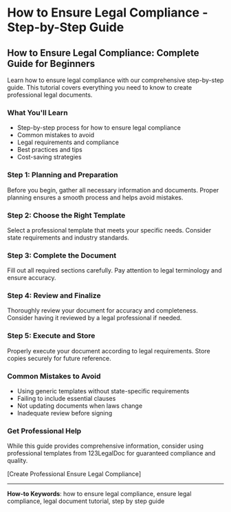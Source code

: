 # How to Ensure Legal Compliance - Step-by-Step Guide

## How to Ensure Legal Compliance: Complete Guide for Beginners

Learn how to ensure legal compliance with our comprehensive step-by-step guide. This tutorial covers everything you need to know to create professional legal documents.

### What You'll Learn

- Step-by-step process for how to ensure legal compliance
- Common mistakes to avoid
- Legal requirements and compliance
- Best practices and tips
- Cost-saving strategies

### Step 1: Planning and Preparation

Before you begin, gather all necessary information and documents. Proper planning ensures a smooth process and helps avoid mistakes.

### Step 2: Choose the Right Template

Select a professional template that meets your specific needs. Consider state requirements and industry standards.

### Step 3: Complete the Document

Fill out all required sections carefully. Pay attention to legal terminology and ensure accuracy.

### Step 4: Review and Finalize

Thoroughly review your document for accuracy and completeness. Consider having it reviewed by a legal professional if needed.

### Step 5: Execute and Store

Properly execute your document according to legal requirements. Store copies securely for future reference.

### Common Mistakes to Avoid

- Using generic templates without state-specific requirements
- Failing to include essential clauses
- Not updating documents when laws change
- Inadequate review before signing

### Get Professional Help

While this guide provides comprehensive information, consider using professional templates from 123LegalDoc for guaranteed compliance and quality.

[Create Professional Ensure Legal Compliance]

---

**How-to Keywords**: how to ensure legal compliance, ensure legal compliance, legal document tutorial, step by step guide
